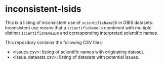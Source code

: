 # inconsistent-lsids

This is a listing of inconsistent use of `scientificNameID` in OBIS datasets. Inconsistent use means that a `scientificName` is combined with multiple distinct `scientificNameID`s and corresponding interpreted scientific names.

This repository contains the following CSV files:

- <issues.csv>: listing of scientific names with originating dataset.
- <issue_datasets.csv>: listing of datasets with potential issues.
